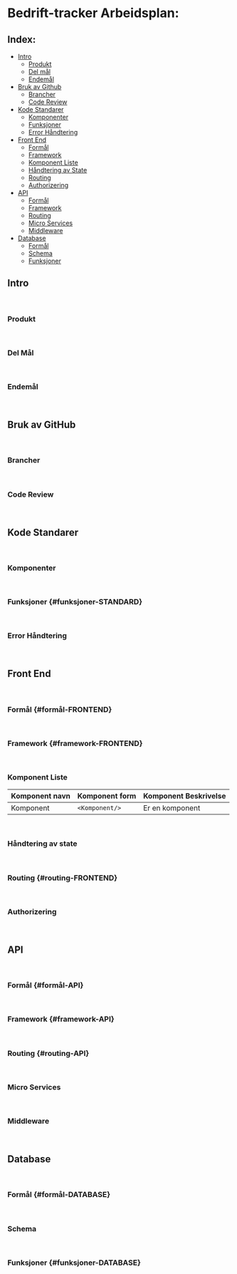 # Bedrift-tracker Arbeidsplan:

## Index:

- [Intro](#intro)
  - [Produkt](#produkt)
  - [Del mål](#del-mål)
  - [Endemål](#endemål)
- [Bruk av Github](#git-hub)
  - [Brancher](#brancher)
  - [Code Review](#code-review)
- [Kode Standarer](#kode-standarer)
  - [Komponenter](#komponenter)
  - [Funksjoner](#funksjoner-STANDARD)
  - [Error Håndtering](#error-håndtering)
- [Front End](#front-end)
  - [Formål](#formål-FRONTEND)
  - [Framework](#framework-FRONTEND)
  - [Komponent Liste](#Komponent-liste)
  - [Håndtering av State](#håndtering-av-state)
  - [Routing](#routing-FRONTEND)
  - [Authorizering](#Authorizering)
- [API](#api)
  - [Formål](#formål-API)
  - [Framework](#framework-API)
  - [Routing](#Routing-API)
  - [Micro Services](#micro-services)
  - [Middleware](#middleware)
- [Database](#database)
  - [Formål](#Formål-DATABASE)
  - [Schema](#schema)
  - [Funksjoner](#funksjoner-DATABASE)

## Intro

<br/>

### Produkt

<br/>

### Del Mål

<br/>

### Endemål

<br/>

## Bruk av GitHub

<br/>

### Brancher

<br/>

### Code Review

<br/>

## Kode Standarer

<br/>

### Komponenter

<br/>

### Funksjoner {#funksjoner-STANDARD}

<br/>

### Error Håndtering

<br/>

## Front End

<br/>

### Formål {#formål-FRONTEND}

<br/>

### Framework {#framework-FRONTEND}

<br/>

### Komponent Liste

| Komponent navn | Komponent form | Komponent Beskrivelse |
| :------------- | :------------- | :-------------------- |
| Komponent      | `<Komponent/>` | Er en komponent       |

<br/>

### Håndtering av state

<br/>

### Routing {#routing-FRONTEND}

<br/>

### Authorizering

<br/>

## API

<br/>

### Formål {#formål-API}

<br/>

### Framework {#framework-API}

<br/>

### Routing {#routing-API}

<br/>

### Micro Services

<br/>

### Middleware

<br/>

## Database

<br/>

### Formål {#formål-DATABASE}

<br/>

### Schema

<br/>

### Funksjoner {#funksjoner-DATABASE}
